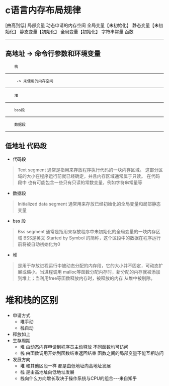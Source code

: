 # c语言内存布局规律 
[由高到低]
		局部变量
		动态申请的内存空间
		全局变量【未初始化】
		静态变量【未初始化】
		静态变量【初始化】
		全局变量【初始化】
		字符串常量
		函数

---------------------------------
高地址   -> 命令行参数和环境变量
---------------------------------
		栈
---------------------------------
		 -> 未使用的内存空间
---------------------------------
		堆
---------------------------------
		bss段
---------------------------------
		数据段
---------------------------------
低地址	代码段	
---------------------------------

* 代码段
> Text segment  通常是指用来存放程序执行代码的一块内存区域。
这部分区域的大小在程序运行前就已经确定，并且内存区域通常属于只读。
在代码段中 也有可能包含一些只有只读的常数变量，例如字符串常量等
* 数据段 
> Initialized data segment 通常用来存放已经初始化的全局变量和局部静态变量
* bss 段
> Bss segment 通常是指用来存放程序中未初始化的全局变量的一块内存区域 BSS是英文
Started by Symbol 的简称，这个区段中的数据在程序运行前将被自动初始化为0
* 堆
> 是用于存放进程运行中被动态分配的内存段，它的大小并不固定，可动态扩展或缩小。当进程调用
malloc等函数分配内存时，新分配的内存就被添加到堆上；当利用free等函数释放内存时，被释放的内存
从堆中被剔除。



# 堆和栈的区别
* 申请方式
	- 堆手动
	- 栈自动
* 释放如上
* 生存周期
	- 堆 由动态内存申请到程序员主动释放 不同函数均可访问
	- 栈 由函数调用开始到函数结束返回结束 函数之间的局部变量不能互相访问
* 发展方向
	- 堆 和其他区段一样 都是由低地址向高地址发展
	- 栈 是由高地址向低地址发展
    - 栈向什么方向增长取决于操作系统与CPU的组合---来自知乎
